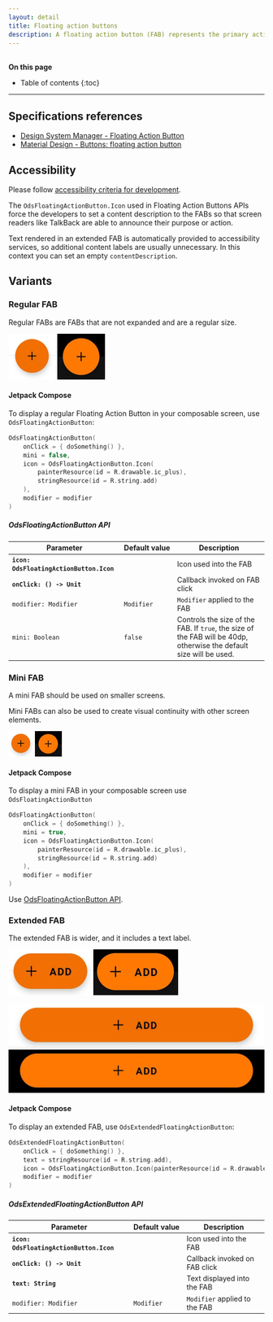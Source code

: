 ```yaml
---
layout: detail
title: Floating action buttons
description: A floating action button (FAB) represents the primary action of a screen.
---
```


<br>**On this page**

* Table of contents
{:toc}

---

## Specifications references

- [Design System Manager - Floating Action Button](https://system.design.orange.com/0c1af118d/p/577022-buttons-fab/b/101b2a)
- [Material Design - Buttons: floating action button](https://material.io/components/buttons-floating-action-button/)

## Accessibility

Please follow [accessibility criteria for development](https://a11y-guidelines.orange.com/en/mobile/android/development/).

The `OdsFloatingActionButton.Icon` used in Floating Action Buttons APIs force the developers to set a content description to the FABs so that
screen readers like TalkBack are able to announce their purpose or action.

Text rendered in an extended FAB is automatically provided to accessibility services, so additional content labels are usually unnecessary.
In this context you can set an empty `contentDescription`.

## Variants

### Regular FAB

Regular FABs are FABs that are not expanded and are a regular size.

![FAB light](images/fab_light.png)  ![FAB dark](images/fab_dark.png)

#### Jetpack Compose

To display a regular Floating Action Button in your composable screen, use `OdsFloatingActionButton`:

```kotlin
OdsFloatingActionButton(
    onClick = { doSomething() },
    mini = false,
    icon = OdsFloatingActionButton.Icon(
        painterResource(id = R.drawable.ic_plus),
        stringResource(id = R.string.add)
    ),
    modifier = modifier
)
```

##### OdsFloatingActionButton API

| Parameter                                   | Default&nbsp;value | Description                                                                                                         |
|---------------------------------------------|--------------------|---------------------------------------------------------------------------------------------------------------------|
| <b>`icon: OdsFloatingActionButton.Icon`</b> |                    | Icon used into the FAB                                                                                              |
| <b>`onClick: () -> Unit`</b>                |                    | Callback invoked on FAB click                                                                                       |
| `modifier: Modifier`                        | `Modifier`         | `Modifier` applied to the FAB                                                                                       |
| `mini: Boolean`                             | `false`            | Controls the size of the FAB. If `true`, the size of the FAB will be 40dp, otherwise the default size will be used. |

### Mini FAB

A mini FAB should be used on smaller screens.

Mini FABs can also be used to create visual continuity with other screen elements.

![FAB mini light](images/fab_mini_light.png)  ![FAB mini dark](images/fab_mini_dark.png)

#### Jetpack Compose

To display a mini FAB in your composable screen use `OdsFloatingActionButton`

```kotlin
OdsFloatingActionButton(
    onClick = { doSomething() },
    mini = true,
    icon = OdsFloatingActionButton.Icon(
        painterResource(id = R.drawable.ic_plus),
        stringResource(id = R.string.add)
    ),
    modifier = modifier
)
```

Use [OdsFloatingActionButton API](#odsfloatingactionbutton-api).

### Extended FAB

The extended FAB is wider, and it includes a text label.

![FAB extended light](images/fab_extended_light.png)  ![FAB extended dark](images/fab_extended_dark.png)

![FAB extended full width light](images/fab_extended_full_width_light.png)  ![FAB extended full width dark](images/fab_extended_full_width_dark.png)

#### Jetpack Compose

To display an extended FAB, use `OdsExtendedFloatingActionButton`:

```kotlin
OdsExtendedFloatingActionButton(
    onClick = { doSomething() },
    text = stringResource(id = R.string.add),
    icon = OdsFloatingActionButton.Icon(painterResource(id = R.drawable.ic_plus), ""),
    modifier = modifier
)
```

##### OdsExtendedFloatingActionButton API

| Parameter                                   | Default&nbsp;value | Description                   |
|---------------------------------------------|--------------------|-------------------------------|
| <b>`icon: OdsFloatingActionButton.Icon`</b> |                    | Icon used into the FAB        |
| <b>`onClick: () -> Unit`</b>                |                    | Callback invoked on FAB click |
| <b>`text: String`</b>                       |                    | Text displayed into the FAB   |
| `modifier: Modifier`                        | `Modifier`         | `Modifier` applied to the FAB |
